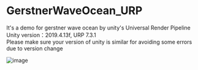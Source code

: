 # GerstnerWaveOcean_URP
It's a demo for gerstner wave ocean by unity's Universal Render Pipeline  
Unity version：2019.4.13f, URP 7.3.1  
Please make sure your version of unity is similar for avoiding some errors due to version change  

![image](https://imgur.com/r8M8VCa.png)
